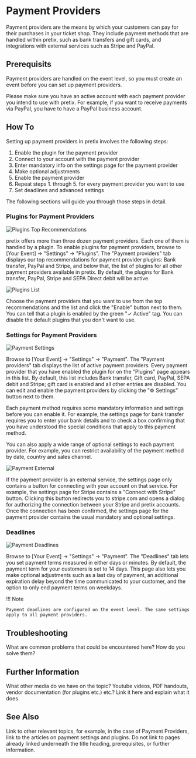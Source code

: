 # Payment Providers

Payment providers are the means by which your customers can pay for their purchases in your ticket shop. They include payment methods that are handled within pretix, such as bank transfers and gift cards, and integrations with external services such as Stripe and PayPal. 

## Prerequisits

Payment providers are handled on the event level, so you must create an event before you can set up payment providers. 

Please make sure you have an active account with each payment provider you intend to use with pretix. For example, if you want to receive payments via PayPal, you have to have a PayPal business account. 

## How To 

Setting up payment providers in pretix involves the following steps: 

 1. Enable the plugin for the payment provider
 2. Connect to your account with the payment provider 
 3. Enter mandatory info on the settings page for the payment provider
 4. Make optional adjustments
 5. Enable the payment provider
 6. Repeat steps 1. through 5. for every payment provider you want to use
 7. Set deadlines and advanced settings

The following sections will guide you through those steps in detail. 

### Plugins for Payment Providers 

![Plugins Top Recommendations](../../assets/screens/payment-providers/plugins-top.png)

pretix offers more than three dozen payment providers. Each one of them is handled by a plugin. To enable plugins for payment providers, browse to [Your Event] → "Settings" → "Plugins". The "Payment providers" tab displays our top recommendations for payment provider plugins: Bank transfer, PayPal and Stripe, and below that, the list of plugins for all other payment providers available in pretix. By default, the plugins for Bank transfer, PayPal, Stripe and SEPA Direct debit will be active. 

![Plugins List](../../assets/screens/payment-providers/plugins-list.png)

Choose the payment providers that you want to use from the top recommendations and the list and click the "Enable" button next to them. You can tell that a plugin is enabled by the green "✓ Active" tag. You can disable the default plugins that you don't want to use. 

### Settings for Payment Providers 

![Payment Settings](../../assets/screens/payment-providers/payment-settings.png)

Browse to [Your Event] → "Settings" → "Payment". The "Payment providers" tab displays the list of active payment providers. Every payment provider that you have enabled the plugin for on the "Plugins" page appears in this list. By default, this list includes Bank transfer, Gift card, PayPal, SEPA debit and Stripe; gift card is enabled and all other entries are disabled. You can edit and enable the payment providers by clicking the "⚙ Settings" button next to them. 

Each payment method requires some mandatory information and settings before you can enable it. For example, the settings page for bank transfer requires you to enter your bank details and to check a box confirming that you have understood the special conditions that apply to this payment method. 

You can also apply a wide range of optional settings to each payment provider. For example, you can restrict availability of the payment method by date, country and sales channel. 

![Payment External](../../assets/screens/payment-providers/payment-external.png)

If the payment provider is an external service, the settings page only contains a button for connecting with your account on that service. For example, the settings page for Stripe contains a "Connect with Stripe" button. Clicking this button redirects you to stripe.com and opens a dialog for authorizing the connection between your Stripe and pretix accounts. Once the connection has been confirmed, the settings page for the payment provider contains the usual mandatory and optional settings. 

### Deadlines

![Payment Deadlines](../../assets/screens/payment-providers/payment-deadlines.png)

Browse to [Your Event] → "Settings" → "Payment". The "Deadlines" tab lets you set payment terms measured in either days or minutes. By default, the payment term for your customers is set to 14 days. This page also lets you make optional adjustments such as a last day of payment, an additional expiration delay beyond the time communicated to your customer, and the option to only end payment terms on weekdays. 

!!! Note
 
    Payment deadlines are configured on the event level. The same settings apply to all payment providers. 

## Troubleshooting 

What are common problems that could be encountered here? How do you solve them? 

## Further Information

What other media do we have on the topic? Youtube videos, PDF handouts, vendor documentation (for plugins etc.) etc.? Link it here and explain what it does

## See Also 

Link to other relevant topics, for example, in the case of Payment Providers, link to the articles on payment settings and plugins. Do not link to pages already linked underneath the title heading, prerequisites, or further information. 